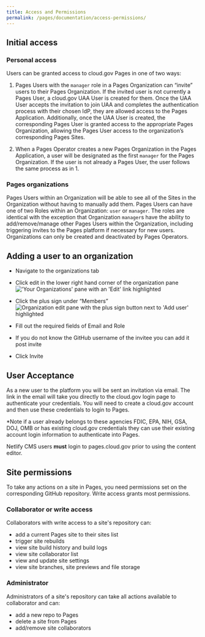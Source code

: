 ```yaml
---
title: Access and Permissions
permalink: /pages/documentation/access-permissions/
---
```


## Initial access

### Personal access

Users can be granted access to cloud.gov Pages in one of two ways:

1. Pages Users with the `manager` role in a Pages Organization can “invite” users to their Pages Organization. If the invited user is not currently a Pages User, a cloud.gov UAA User is created for them. Once the UAA User accepts the invitation to join UAA and completes the authentication process with their chosen IdP, they are allowed access to the Pages Application. Additionally, once the UAA User is created, the corresponding Pages User is granted access to the appropriate Pages Organization, allowing the Pages User access to the organization’s corresponding Pages Sites.

1. When a Pages Operator creates a new Pages Organization in the Pages Application, a user will be designated as the first `manager` for the Pages Organization. If the user is not already a Pages User, the user follows the same process as in 1.

### Pages organizations

Pages Users within an Organization will be able to see all of the Sites in the Organization without having to manually add them. Pages Users can have one of two Roles within an Organization: `user` or `manager`. The roles are identical with the exception that Organization `manager`s have the ability to add/remove/manage other Pages Users within the Organization, including triggering invites to the Pages platform if necessary for new users. Organizations can only be created and deactivated by Pages Operators.

## Adding a user to an organization

- Navigate to the organizations tab
- Click edit in the lower right hand corner of the organization pane <img src="{{ '/img/pages/edit_organizations.png' }}"
       alt="'Your Organizations' pane with an 'Edit' link highlighted"/>

- Click the plus sign under “Members”
  <img src="{{ '/img/pages/add_user.png' }}"
       alt="Organization edit pane with the plus sign button next to 'Add user' highlighted"/>

- Fill out the required fields of Email and Role

* If you do not know the GitHub username of the invitee you can add it post invite

- Click Invite

## User Acceptance

As a new user to the platform you will be sent an invitation via email. The link in the email will take you directly to the cloud.gov login page to authenticate your credentials. You will need to create a cloud.gov account and then use these credentials to login to Pages.

\*Note if a user already belongs to these agencies FDIC, EPA, NIH, GSA, DOJ, OMB or has existing cloud.gov credentials they can use their existing account login information to authenticate into Pages.

Netlify CMS users **must** login to pages.cloud.gov prior to using the content editor.

## Site permissions

To take any actions on a site in Pages, you need permissions set on the corresponding GitHub repository. Write access grants most permissions.

### Collaborator or write access

Collaborators with write access to a site's repository can:

- add a current Pages site to their sites list
- trigger site rebuilds
- view site build history and build logs
- view site collaborator list
- view and update site settings
- view site branches, site previews and file storage

### Administrator

Administrators of a site's repository can take all actions available to collaborator and can:

- add a new repo to Pages
- delete a site from Pages
- add/remove site collaborators
